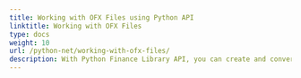 ```yaml
---
title: Working with OFX Files using Python API
linktitle: Working with OFX Files
type: docs
weight: 10
url: /python-net/working-with-ofx-files/
description: With Python Finance Library API, you can create and convert OFX Request and Response Files.
---
```




